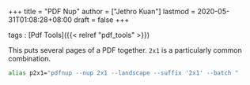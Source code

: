 +++
title = "PDF Nup"
author = ["Jethro Kuan"]
lastmod = 2020-05-31T01:08:28+08:00
draft = false
+++

tags
: [Pdf Tools]({{< relref "pdf_tools" >}})

This puts several pages of a PDF together. `2x1` is a particularly
common combination.

```bash
alias p2x1="pdfnup --nup 2x1 --landscape --suffix '2x1' --batch "
```
